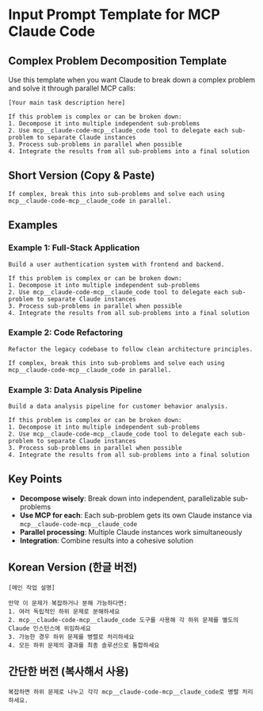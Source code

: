# Input Prompt Template for MCP Claude Code

## Complex Problem Decomposition Template

Use this template when you want Claude to break down a complex problem and solve it through parallel MCP calls:

```
[Your main task description here]

If this problem is complex or can be broken down:
1. Decompose it into multiple independent sub-problems
2. Use mcp__claude-code-mcp__claude_code tool to delegate each sub-problem to separate Claude instances
3. Process sub-problems in parallel when possible
4. Integrate the results from all sub-problems into a final solution
```

## Short Version (Copy & Paste)

```
If complex, break this into sub-problems and solve each using mcp__claude-code-mcp__claude_code in parallel.
```

## Examples

### Example 1: Full-Stack Application

```
Build a user authentication system with frontend and backend.

If this problem is complex or can be broken down:
1. Decompose it into multiple independent sub-problems
2. Use mcp__claude-code-mcp__claude_code tool to delegate each sub-problem to separate Claude instances
3. Process sub-problems in parallel when possible
4. Integrate the results from all sub-problems into a final solution
```

### Example 2: Code Refactoring

```
Refactor the legacy codebase to follow clean architecture principles.

If complex, break this into sub-problems and solve each using mcp__claude-code-mcp__claude_code in parallel.
```

### Example 3: Data Analysis Pipeline

```
Build a data analysis pipeline for customer behavior analysis.

If this problem is complex or can be broken down:
1. Decompose it into multiple independent sub-problems
2. Use mcp__claude-code-mcp__claude_code tool to delegate each sub-problem to separate Claude instances
3. Process sub-problems in parallel when possible
4. Integrate the results from all sub-problems into a final solution
```

## Key Points

- **Decompose wisely**: Break down into independent, parallelizable sub-problems
- **Use MCP for each**: Each sub-problem gets its own Claude instance via `mcp__claude-code-mcp__claude_code`
- **Parallel processing**: Multiple Claude instances work simultaneously
- **Integration**: Combine results into a cohesive solution

## Korean Version (한글 버전)

```
[메인 작업 설명]

만약 이 문제가 복잡하거나 분해 가능하다면:
1. 여러 독립적인 하위 문제로 분해하세요
2. mcp__claude-code-mcp__claude_code 도구를 사용해 각 하위 문제를 별도의 Claude 인스턴스에 위임하세요
3. 가능한 경우 하위 문제를 병렬로 처리하세요
4. 모든 하위 문제의 결과를 최종 솔루션으로 통합하세요
```

## 간단한 버전 (복사해서 사용)

```
복잡하면 하위 문제로 나누고 각각 mcp__claude-code-mcp__claude_code로 병렬 처리하세요.
```
